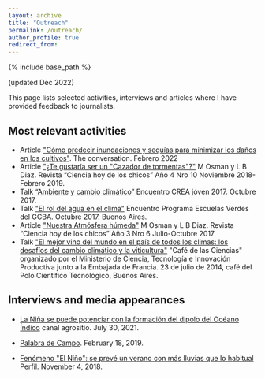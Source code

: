 ```yaml
---
layout: archive
title: "Outreach"
permalink: /outreach/
author_profile: true
redirect_from:
---
```


{% include base_path %}

(updated Dec 2022)

This page lists selected activities, interviews and articles where I have provided feedback to journalists.

## Most relevant activities

* Article ["Cómo predecir inundaciones y sequías para minimizar los daños en los cultivos"](https://theconversation.com/como-predecir-inundaciones-y-sequias-para-minimizar-los-danos-en-los-cultivos-174257). The conversation. Febrero 2022
* Article ["¿Te gustaría ser un "Cazador de tormentas"?"](https://docer.com.ar/doc/xx5vx0x) M Osman y L B Diaz. Revista “Ciencia hoy de los chicos” Año 4 Nro 10 Noviembre 2018-Febrero 2019.
* Talk [“Ambiente y cambio climático”](https://docer.com.ar/doc/xx5vx0x) Encuentro CREA jóven 2017.  Octubre 2017.
* Talk  ["El rol del agua en el clima"](https://www.buenosaires.gob.ar/noticias/las-miradas-del-agua) Encuentro Programa Escuelas Verdes del GCBA.  Octubre 2017. Buenos Aires.
* Article ["Nuestra Atmósfera húmeda"](https://fliphtml5.com/iwdnh/renc/basic) M Osman y L B Diaz. Revista “Ciencia hoy de los chicos” Año 3 Nro 6 Julio-Octubre 2017
* Talk ["El mejor vino del mundo en el país de todos los climas: los desafíos del cambio climático y la viticultura"](https://www.youtube.com/watch?v=kgLLwYkIA2M) "Café de las Ciencias" organizado por el Ministerio de Ciencia, Tecnología e Innovación Productiva junto a la Embajada de Francia. 23 de julio de 2014, café del Polo Científico Tecnológico, Buenos Aires. 

## Interviews and media appearances

* [La Niña se puede potenciar con la formación del dipolo del Océano Índico](https://www.agrositio.com.ar/canal-agrositio/30-online/217963-la-nina-se-puede-potenciar-con-la-formacion-del-dipolo-del-oceano-ndico-con-marisol-osman-climatologa) canal agrositio. July 30, 2021.

* [Palabra de Campo](https://agrolink.com.ar/marisol-osman-habra-que-seguir-de-cerca-las-alertas-porque-podrian-registrarse-fuertes-precipitaciones-en-el-verano/). February 18, 2019.

* [Fenómeno "El Niño": se prevé un verano con más lluvias que lo habitual](https://www.perfil.com/noticias/ciencia/por-el-nino-preven-un-verano-con-mas-lluvias-que-lo-habitual.phtml) Perfil. November 4, 2018.


